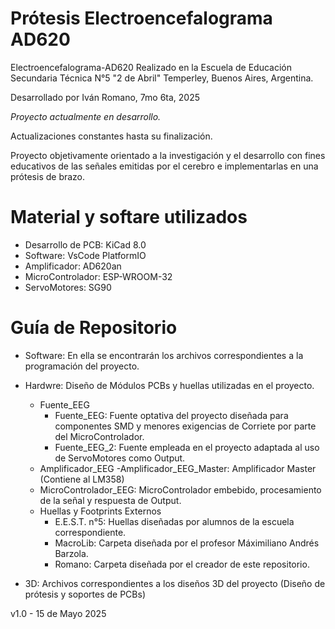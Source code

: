 # Prótesis Electroencefalograma AD620
Electroencefalograma-AD620 Realizado en la Escuela de Educación Secundaria Técnica N°5 "2 de Abril" Temperley, Buenos Aires, Argentina. 

Desarrollado por Iván Romano, 7mo 6ta, 2025

*Proyecto actualmente en desarrollo.*

Actualizaciones constantes hasta su finalización.

Proyecto objetivamente orientado a la investigación y el desarrollo con fines educativos de las señales emitidas por el cerebro e implementarlas en una prótesis de brazo.

# Material y softare utilizados
- Desarrollo de PCB: KiCad 8.0 
- Software: VsCode PlatformIO
- Amplificador: AD620an
- MicroControlador: ESP-WROOM-32
- ServoMotores: SG90

# Guía de Repositorio
- Software: En ella se encontrarán los archivos correspondientes a la programación del proyecto.

- Hardwre: Diseño de Módulos PCBs y huellas utilizadas en el proyecto.
  - Fuente_EEG
    - Fuente_EEG: Fuente optativa del proyecto diseñada para componentes SMD y menores exigencias de Corriete por parte del MicroControlador.
    - Fuente_EEG_2: Fuente empleada en el proyecto adaptada al uso de ServoMotores como Output.
  - Amplificador_EEG
    -Amplificador_EEG_Master: Amplificador Master (Contiene al LM358) 
  - MicroControlador_EEG: MicroControlador embebido, procesamiento de la señal y respuesta de Output.
  - Huellas y Footprints Externos
    - E.E.S.T. n°5: Huellas diseñadas por alumnos de la escuela correspondiente.
    - MacroLib: Carpeta diseñada por el profesor Máximiliano Andrés Barzola.
    - Romano: Carpeta diseñada por el creador de este repositorio.

- 3D: Archivos correspondientes a los diseños 3D del proyecto (Diseño de prótesis y soportes de PCBs)




v1.0 - 15 de Mayo 2025
